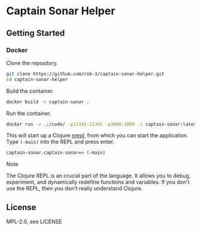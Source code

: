 # Captain Sonar Helper

## Getting Started

### Docker

Clone the repository.

```bash
git clone https://github.com/rob-3/captain-sonar-helper.git
cd captain-sonar-helper
```
Build the container.

```bash
docker build -t captain-sonar .
```

Run the container.

```bash
docker run -v .:/code/ -p12345:12345 -p3000:3000 -i captain-sonar:latest devbox run clojure -M:nrepl
```

This will start up a Clojure [nrepl](https://github.com/nrepl/nrepl), from which you can start the application. Type `(-main)` into the REPL and press enter.

```clojure
captain-sonar.captain-sonar=> (-main)
```

> [!NOTE]
> The Clojure REPL is an crucial part of the language. It allows you to debug,
> experiment, and dynamically redefine functions and variables. If you don't
> use the REPL, then you don't really understand Clojure.

## License

MPL-2.0, see LICENSE
